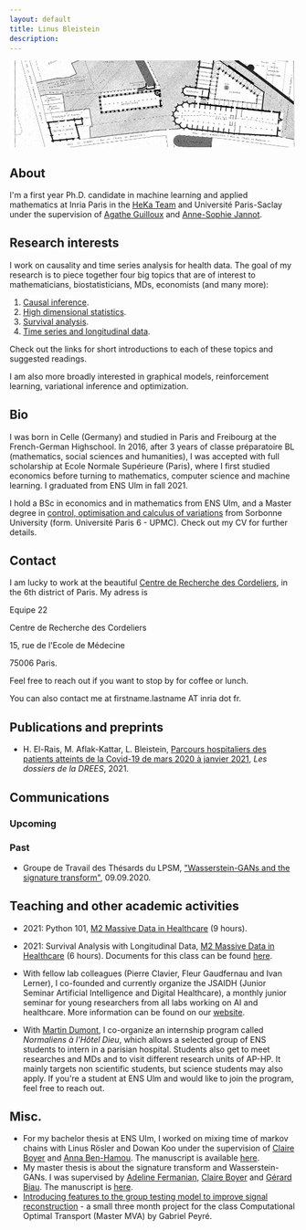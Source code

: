 ```yaml
---
layout: default
title: Linus Bleistein 
description: 
---
```



![Cordeliers](/assets/img/cordelierssmall.jpg)

## About

I'm a first year Ph.D. candidate in machine learning and applied mathematics at Inria Paris in the [HeKa Team](https://team.inria.fr/heka/fr/) and Université Paris-Saclay under the supervision of [Agathe Guilloux](http://www.math-evry.cnrs.fr/members/aguilloux/welcome) and [Anne-Sophie Jannot](https://www.linkedin.com/in/anne-sophie-jannot-a2286ba1/). 

## Research interests

I work on causality and time series analysis for health data. The goal of my research is to piece together four big topics that are of interest to mathematicians, biostatisticians, MDs, economists (and many more): 
1. [Causal inference](/causality.html).
2. [High dimensional statistics](/highdim.html).
3. [Survival analysis](/survival.html).
4. [Time series and longitudinal data](/ts.html). 

Check out the links for short introductions to each of these topics and suggested readings. 

I am also more broadly interested in graphical models, reinforcement learning, variational inference and optimization.  


## Bio

I was born in Celle (Germany) and studied in Paris and Freibourg at the French-German Highschool. In 2016, after 3 years of classe préparatoire BL (mathematics, social sciences and humanities), I was accepted with full scholarship at Ecole Normale Supérieure (Paris), where I first studied economics before turning to mathematics, computer science and machine learning. I graduated from ENS Ulm in fall 2021. 

I hold a BSc in economics and in mathematics from ENS Ulm, and a Master degree in [control, optimisation and calculus of variations](https://www.ljll.math.upmc.fr/MathModel/presentation/cocv.html) from Sorbonne University (form. Université Paris 6 - UPMC). Check out my CV for further details.

## Contact 

I am lucky to work at the beautiful [Centre de Recherche des Cordeliers](http://www.crc.jussieu.fr/), in the 6th district of Paris. My adress is

Equipe 22

Centre de Recherche des Cordeliers

15, rue de l'Ecole de Médecine

75006 Paris. 


Feel free to reach out if you want to stop by for coffee or lunch.

You can also contact me at firstname.lastname AT inria dot fr. 

## Publications and preprints

- H. El-Rais, M. Aflak-Kattar, L. Bleistein, [Parcours hospitaliers des patients atteints de la Covid-19 de mars 2020 à janvier 2021](https://drees.solidarites-sante.gouv.fr/publications/les-dossiers-de-la-drees/parcours-hospitaliers-des-patients-atteints-de-la-covid-19-de), _Les dossiers de la DREES_, 2021. 

## Communications 

### Upcoming

### Past

- Groupe de Travail des Thésards du LPSM, ["Wasserstein-GANs and the signature transform"](https://www.lpsm.paris/agenda/seminaires-gdt/gtt/wasserstein-gans-and-signature-transform/), 09.09.2020.   

## Teaching and other academic activities 

- 2021: Python 101, [M2 Massive Data in Healthcare](https://odf.u-paris.fr/fr/offre-de-formation/master-XB/sciences-technologies-sante-STS/sante-publique-K2NDGZO3/master-sante-publique-parcours-donnees-massives-en-sante-K168SJQL.html) (9 hours).
- 2021: Survival Analysis with Longitudinal Data, [M2 Massive Data in Healthcare](https://odf.u-paris.fr/fr/offre-de-formation/master-XB/sciences-technologies-sante-STS/sante-publique-K2NDGZO3/master-sante-publique-parcours-donnees-massives-en-sante-K168SJQL.html) (6 hours). Documents for this class can be found [here](https://github.com/LinusBleistein/DMS_longitudinal).

- With fellow lab colleagues (Pierre Clavier, Fleur Gaudfernau and Ivan Lerner), I co-founded and currently organize the JSAIDH (Junior Seminar Artificial Intelligence and Digital Healthcare), a monthly junior seminar for young researchers from all labs working on AI and healthcare. More information can be found on our [website](https://seminairedoctorantcrc.github.io/aboutme/). 
- With [Martin Dumont](https://www.aphp.fr/connaitre-lap-hp/recherche-innovation/nos-chaires-de-recherche/philosophie-lhopital-la-chaire), I co-organize an internship program called _Normaliens à l'Hôtel Dieu_, which allows a selected group of ENS students to intern in a parisian hospital. Students also get to meet researches and MDs and to visit different research units of AP-HP. It mainly targets non scientific students, but science students may also apply. If you're a student at ENS Ulm and would like to join the program, feel free to reach out. 

## Misc. 

- For my bachelor thesis at ENS Ulm, I worked on mixing time of markov chains with Linus Rösler and Dowan Koo under the supervision of [Claire Boyer](http://www.lpsm.paris/pageperso/boyer/) and [Anna Ben-Hamou](http://www.lpsm.paris/dw/doku.php?id=users:benhamou:index). The manuscript is available [here](assets/pdfs/licence.pdf). 
- My master thesis is about the signature transform and Wasserstein-GANs. I was supervised by [Adeline Fermanian](https://afermanian.github.io/), [Claire Boyer](http://www.lpsm.paris/pageperso/boyer/) and [Gérard Biau](https://www.lpsm.paris/pageperso/biau/). The manuscript is [here](assets/pdfs/memoireM2.pdf).  
- [Introducing features to the group testing model to improve signal reconstruction](https://raw.githubusercontent.com/LinusBleistein/Group-testing-with-knowledge/43be5b81f9efd0a68302d0675cee431c08f30211/Group%20Testing%20Linus%20Bleistein.pdf) - a small three month project for the class Computational Optimal Transport (Master MVA) by Gabriel Peyré.    

